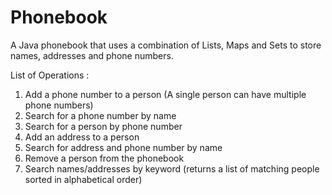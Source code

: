 # Phonebook

A Java phonebook that uses a combination of Lists, Maps and Sets to store names, addresses and phone numbers.

List of Operations :

 1. Add a phone number to a person (A single person can have multiple phone numbers)
 2. Search for a phone number by name
 3. Search for a person by phone number
 4. Add an address to a person
 5. Search for address and phone number by name
 6. Remove a person from the phonebook
 7. Search names/addresses by keyword (returns a list of matching people sorted in alphabetical order)

